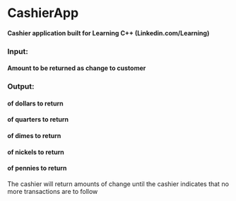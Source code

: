 # CashierApp
#### Cashier application built for Learning C++ (Linkedin.com/Learning)


### Input:
#### Amount to be returned as change to customer

### Output:
#### of dollars to return
#### of quarters to return
#### of dimes to return
#### of nickels to return
#### of pennies to return

The cashier will return amounts of change until the cashier indicates that no more transactions are to follow

